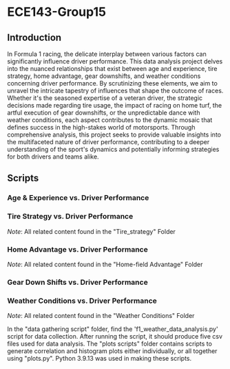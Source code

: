 # ECE143-Group15

## Introduction

In Formula 1 racing, the delicate interplay between various factors can significantly influence driver performance. This data analysis project delves into the nuanced relationships that exist between age and experience, tire strategy, home advantage, gear downshifts, and weather conditions concerning driver performance. By scrutinizing these elements, we aim to unravel the intricate tapestry of influences that shape the outcome of races. Whether it's the seasoned expertise of a veteran driver, the strategic decisions made regarding tire usage, the impact of racing on home turf, the artful execution of gear downshifts, or the unpredictable dance with weather conditions, each aspect contributes to the dynamic mosaic that defines success in the high-stakes world of motorsports. Through comprehensive analysis, this project seeks to provide valuable insights into the multifaceted nature of driver performance, contributing to a deeper understanding of the sport's dynamics and potentially informing strategies for both drivers and teams alike.

## Scripts

### Age & Experience vs. Driver Performance


### Tire Strategy vs. Driver Performance 
*Note*: All related content found in the "Tire_strategy" Folder


### Home Advantage vs. Driver Performance 
*Note*: All related content found in the "Home-field Advantage" Folder


### Gear Down Shifts vs. Driver Performance 


### Weather Conditions vs. Driver Performance
*Note*: All related content found in the "Weather Conditions" Folder

In the "data gathering script" folder, find the 'f1_weather_data_analysis.py' script for data collection. After running the script, it should produce five csv files used for data analysis. The "plots scripts" folder contains scripts to generate correlation and histogram plots either  individually, or all together using "plots.py". Python 3.9.13 was used in making these scripts.
